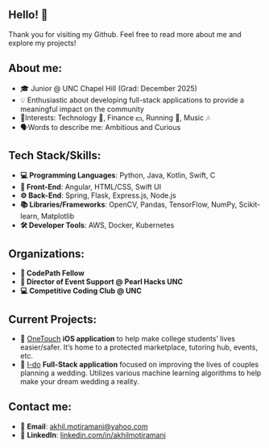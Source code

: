 ## Hello! 👋

<!--
**akhilmotiramani/akhilmotiramani** is a ✨ _special_ ✨ repository because its `README.md` (this file) appears on your GitHub profile.

Here are some ideas to get you started:

- 🔭 I’m currently working on ...
- 🌱 I’m currently learning ...
- 👯 I’m looking to collaborate on ...
- 🤔 I’m looking for help with ...
- 💬 Ask me about ...
- 📫 How to reach me: ...
- 😄 Pronouns: ...
- ⚡ Fun fact: ...
-->


Thank you for visiting my Github. Feel free to read more about me and explore my projects! 
## About me: 
- 🎓 Junior @ UNC Chapel Hill (Grad: December 2025)
- 💡 Enthusiastic about developing full-stack applications to provide a meaningful impact on the community
- 👀Interests: Technology 📱, Finance 💵, Running 🏃, Music 🎶
- 🗣️Words to describe me: Ambitious and Curious
## Tech Stack/Skills:
- **💻 Programming Languages**: Python, Java, Kotlin, Swift, C
- **🎨 Front-End**: Angular, HTML/CSS, Swift UI
- **⚙️ Back-End**: Spring, Flask, Express.js, Node.js
- **📚 Libraries/Frameworks**: OpenCV, Pandas, TensorFlow, NumPy, Scikit-learn, Matplotlib
- **🛠️ Developer Tools**: AWS, Docker, Kubernetes
## Organizations:
-  **🚀 CodePath Fellow**
- **🎤 Director of Event Support @ Pearl Hacks UNC**
- **💻 Competitive Coding Club @ UNC**
##  Current Projects:
- 📱 [OneTouch](https://www.onetouchmobileapp.com) **iOS application** to help make college students’ lives easier/safer. It’s home to a protected marketplace, tutoring hub, events, etc.
- 💍 [I-do](https://i-do-extension.web.app/login) **Full-Stack application** focused on improving the lives of couples planning a wedding. Utilizes various machine learning algorithms to help make your dream wedding a reality.
## Contact me: 
- 📧 **Email**: [akhil.motiramani@yahoo.com](mailto:akhil.motiramani@yahoo.com)
- 🔗 **LinkedIn**: [linkedin.com/in/akhilmotiramani](https://linkedin.com/in/akhilmotiramani)

